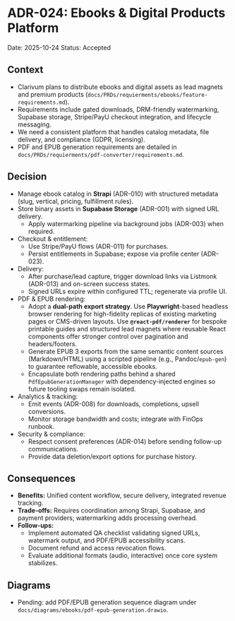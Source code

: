 # ADR-024: Ebooks & Digital Products Platform
Date: 2025-10-24
Status: Accepted

## Context
- Clarivum plans to distribute ebooks and digital assets as lead magnets and premium products (`docs/PRDs/requierments/ebooks/feature-requirements.md`).
- Requirements include gated downloads, DRM-friendly watermarking, Supabase storage, Stripe/PayU checkout integration, and lifecycle messaging.
- We need a consistent platform that handles catalog metadata, file delivery, and compliance (GDPR, licensing).
- PDF and EPUB generation requirements are detailed in `docs/PRDs/requierments/pdf-converter/requirements.md`.

## Decision
- Manage ebook catalog in **Strapi** (ADR-010) with structured metadata (slug, vertical, pricing, fulfillment rules).
- Store binary assets in **Supabase Storage** (ADR-001) with signed URL delivery.
  - Apply watermarking pipeline via background jobs (ADR-003) when required.
- Checkout & entitlement:
  - Use Stripe/PayU flows (ADR-011) for purchases.
  - Persist entitlements in Supabase; expose via profile center (ADR-023).
- Delivery:
  - After purchase/lead capture, trigger download links via Listmonk (ADR-013) and on-screen success states.
  - Signed URLs expire within configured TTL; regenerate via profile UI.
- PDF & EPUB rendering:
  - Adopt a **dual-path export strategy**. Use **Playwright**-based headless browser rendering for high-fidelity replicas of existing marketing pages or CMS-driven layouts. Use **`@react-pdf/renderer`** for bespoke printable guides and structured lead magnets where reusable React components offer stronger control over pagination and headers/footers.
  - Generate EPUB 3 exports from the same semantic content sources (Markdown/HTML) using a scripted pipeline (e.g., Pandoc/`epub-gen`) to guarantee reflowable, accessible ebooks.
  - Encapsulate both rendering paths behind a shared `PdfEpubGenerationManager` with dependency-injected engines so future tooling swaps remain isolated.
- Analytics & tracking:
  - Emit events (ADR-008) for downloads, completions, upsell conversions.
  - Monitor storage bandwidth and costs; integrate with FinOps runbook.
- Security & compliance:
  - Respect consent preferences (ADR-014) before sending follow-up communications.
  - Provide data deletion/export options for purchase history.

## Consequences
- **Benefits:** Unified content workflow, secure delivery, integrated revenue tracking.
- **Trade-offs:** Requires coordination among Strapi, Supabase, and payment providers; watermarking adds processing overhead.
- **Follow-ups:**
  - Implement automated QA checklist validating signed URLs, watermark output, and PDF/EPUB accessibility scans.
  - Document refund and access revocation flows.
  - Evaluate additional formats (audio, interactive) once core system stabilizes.

## Diagrams
- Pending: add PDF/EPUB generation sequence diagram under `docs/diagrams/ebooks/pdf-epub-generation.drawio`.
